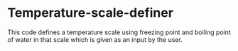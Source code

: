 # Temperature-scale-definer
This code defines a temperature scale using freezing point and boiling point of water in that scale which is given as an input by the user. 
